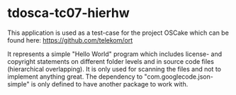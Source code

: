 # tdosca-tc07-hierhw
This application is used as a test-case for the project OSCake 
which can be found here: https://github.com/telekom/ort 

It represents a simple "Hello World" program which includes license- and copyright statements 
on different folder levels and in source code files (hierarchical overlapping). It is only used 
for scanning the files and not to implement anything great. The dependency to "com.googlecode.json-simple"
is only defined to have another package to work with.